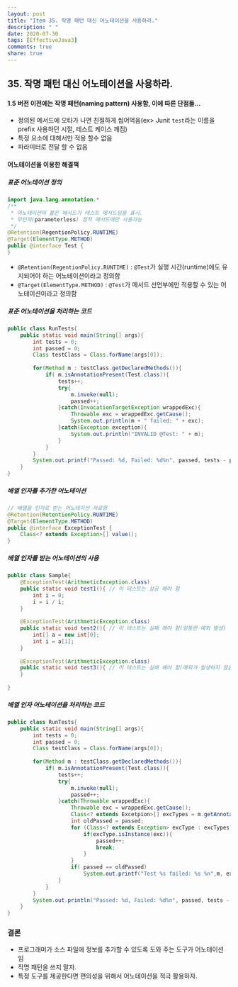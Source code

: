 ```yaml
---
layout: post
title: "Item 35. 작명 패턴 대신 어노테이션을 사용하라."
description: " "
date: 2020-07-30
tags: [EffectiveJava3]
comments: true
share: true
---
```


## 35. 작명 패턴 대신 어노테이션을 사용하라.


#### 1.5 버전 이전에는 작명 패턴(naming pattern) 사용함, 이에 따른 단점들...
- 정의된 메서드에 오타가 나면 친절하게 씹어먹음(ex> Junit ```test```라는 이름을 prefix 사용하던 시절, 테스트 케이스 깨짐)
- 특정 요소에 대해서만 적용 할수 없음
- 파라미터로 전달 할 수 없음

#### 어노테이션을 이용한 해결책

##### 표준 어노테이션 정의
```java
import java.lang.annotation.*
/**
 * 어노테이션이 붙은 메서드가 테스트 메서드임을 표시.
 * 무인자(parameterless) 정적 메서드에만 사용가능
 */
@Retention(RegentionPolicy.RUNTIME)
@Target(ElementType.METHOD)
public @interface Test {
}
```

- ```@Retention(RegentionPolicy.RUNTIME)``` : ```@Test```가 실행 시간(runtime)에도 유지되어야 하는 어노테이션이라고 정의함
- ```@Target(ElementType.METHOD)``` : ```@Test```가 메서드 선언부에만 적용할 수 있는 어노테이션이라고 정의함

##### 표준 어노테이션을 처리하는 코드
```java
public class RunTests{
    public static void main(String[] args){
        int tests = 0;
        int passed = 0;
        Class testClass = Class.forName(args[0]);
        
        for(Method m : testClass.getDeclaredMethods()){
            if( m.isAnnotationPresent(Test.class)){
                tests++;
                try{
                    m.invoke(null);
                    passed++;
                }catch(InvocationTargetException wrappedExc){
                    Throwable exc = wrappedExc.getCause();
                    System.out.println(m + " failed: " + exc);
                }catch(Exception exception){
                    System.out.println("INVALID @Test: " + m);
                }
            }
        }
        System.out.printf("Passed: %d, Failed: %d%n", passed, tests - passed);
    }
}
```

##### 배열 인자를 추가한 어노테이션
```java
// 배열을 인자로 받는 어노테이션 자료형
@Retention(RetentionPolicy.RUNTIME)
@Target(ElementType.METHOD)
public @interface ExceptionTest {
    Class<? extends Exception>[] value();
}
```

##### 배열 인자를 받는 어노테이션의 사용
```java
public class Sample{
    @ExceptionTest(ArithmeticException.class)
    public static void test1(){ // 이 테스트는 성공 해야 함
        int i = 0;
        i = i / i;
    }
    
    @ExceptionTest(ArithmeticException.class)
    public static void test2(){ // 이 테스트는 실패 해야 함(엉뚱한 예외 발생)
        int[] a = new int[0];
        int i = a[1];
    }
    
    @ExceptionTest(ArithmeticException.class)
    public static void test3(){ // 이 테스트는 실패 해야 함(예외가 발생하지 않음)
    }
    
}
```

##### 배열 인자 어노테이션을 처리하는 코드
```java
public class RunTests{
    public static void main(String[] args){
        int tests = 0;
        int passed = 0;
        Class testClass = Class.forName(args[0]);
        
        for(Method m : testClass.getDeclaredMethods()){
            if( m.isAnnotationPresent(Test.class)){
                tests++;
                try{
                    m.invoke(null);
                    passed++;
                }catch(Throwable wrappedExc){
                    Throwable exc = wrappedExc.getCause();
                    Class<? extends Excetpion>[] excTypes = m.getAnnotation(ExceptionTest.class).value();
                    int oldPassed = passed;
                    for (Class<? extends Exception> excType : excTypes){
                        if(excType.isInstance(exc)){
                            passed++;
                            break;
                        }
                    }
                    if( passed == oldPassed)
                        System.out.printf("Test %s failed: %s %n",m, exc);
                }
            }
        }
        System.out.println("Passed: %d, Failed: %d%n", passed, tests - passed);
    }
}
```

### 결론
- 프로그래머가 소스 파일에 정보를 추가할 수 있도록 도와 주는 도구가 어노테이션 임
- 작명 패턴을 쓰지 말자. 
- 특정 도구를 제공한다면 편의성을 위해서 어노테이션을 적극 활용하자.